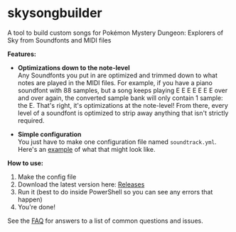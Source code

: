# skysongbuilder
A tool to build custom songs for Pokémon Mystery Dungeon: Explorers of Sky from Soundfonts and MIDI files

**Features:**
- **Optimizations down to the note-level**<br/>
Any Soundfonts you put in are optimized and trimmed down to what notes are played in the MIDI files. For example, if you have a piano soundfont with 88 samples, but a song keeps playing E E E E E E E over and over again, the converted sample bank will only contain 1 sample: the E. That's right, it's optimizations at the note-level! From there, every level of a soundfont is optimized to strip away anything that isn't strictly required.

- **Simple configuration**<br/>
You just have to make one configuration file named `soundtrack.yml`. Here's an [example](https://github.com/adakite1/skysongbuilder/blob/master/soundtrack.yml) of what that might look like.

**How to use:**
1. Make the config file
2. Download the latest version here: [Releases](https://github.com/adakite1/skysongbuilder/releases)
3. Run it (best to do inside PowerShell so you can see any errors that happen)
4. You're done!

See the [FAQ](https://github.com/adakite1/skysongbuilder/wiki/FAQ) for answers to a list of common questions and issues.
